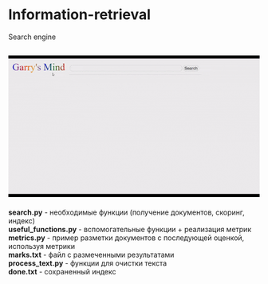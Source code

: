 # Information-retrieval
Search engine

![DEMO](/ezgif.com-gif-maker.gif "Demo")
---
<b>search.py</b> - необходимые функции (получение документов, скоринг, индекс)<br>
<b>useful_functions.py</b> - вспомогательные функции + реализация метрик<br>
<b>metrics.py</b> - пример разметки документов с последующей оценкой, используя метрики<br>
<b>marks.txt</b> - файл с размеченными результатами<br>
<b>process_text.py</b> - функции для очистки текста<br>
<b>done.txt</b> - сохраненный индекс<br>
